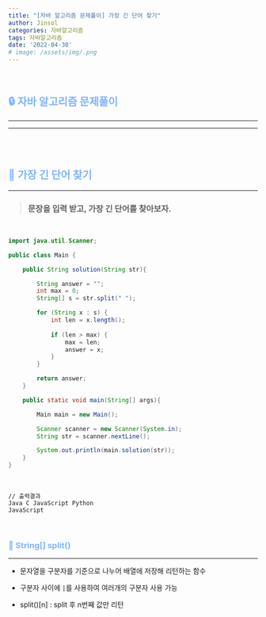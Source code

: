 ```yaml
---
title: "[자바 알고리즘 문제풀이] 가장 긴 단어 찾기"
author: Jinsol
categories: 자바알고리즘
tags: 자바알고리즘
date: '2022-04-30'
# image: /assets/img/.png
---
```


<br>

## <span style="color:#7FB5FF">**🔒 자바 알고리즘 문제풀이**</span>
<hr>
<hr>

<br>
<br>

## <span style="color:#7FB5FF">**🔐 가장 긴 단어 찾기**</span>
<hr>

> ### 문장을 입력 받고, 가장 긴 단어를 찾아보자.

<br>

```java
import java.util.Scanner;

public class Main {

    public String solution(String str){

        String answer = "";
        int max = 0;
        String[] s = str.split(" ");

        for (String x : s) {
            int len = x.length();
            
            if (len > max) {
                max = len;
                answer = x;
            }
        }

        return answer;
    }

    public static void main(String[] args){

        Main main = new Main();

        Scanner scanner = new Scanner(System.in);
        String str = scanner.nextLine();

        System.out.println(main.solution(str));
    }
}
```

<br>

```
// 출력결과
Java C JavaScript Python
JavaScript
```

<br>

### <span style="color:#7FB5FF">**🔑 String[] split()**</span>
<hr>

- 문자열을 구분자를 기준으로 나누어 배열에 저장해 리턴하는 함수

- 구분자 사이에 `|`를 사용하여 여러개의 구분자 사용 가능

- split()[n] : split 후 n번째 값만 리턴
